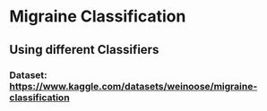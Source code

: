 # Migraine Classification
## Using different Classifiers 

### Dataset: https://www.kaggle.com/datasets/weinoose/migraine-classification
